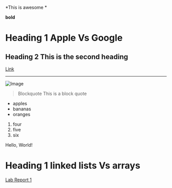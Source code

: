 *This is awesome * 

**bold**  

# Heading 1	Apple Vs Google 

## Heading 2	This is the second heading 

[Link](https://www.youtube.com/)	

---

![Image](https://ucsdnews.ucsd.edu/news_uploads/Resized_Geisel_Library_08.31.jpg) 

> Blockquote	This is a block quote 

* apples
* bananas
* oranges

1. four 
2. five
3. six

Hello, World!

# Heading 1	linked lists Vs arrays 

[Lab Report 1](lab-report-1-week-2.html)


